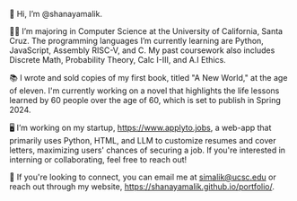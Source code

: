 👋 Hi, I’m @shanayamalik.

👩‍🎓 I’m majoring in Computer Science at the University of California, Santa Cruz. The programming languages I’m currently learning are Python, JavaScript, Assembly RISC-V, and C. My past coursework also includes Discrete Math, Probability Theory, Calc I-III, and A.I Ethics. 

📚 I wrote and sold copies of my first book, titled "A New World," at the age of eleven. I'm currently working on a novel that highlights the life lessons learned by 60 people over the age of 60, which is set to publish in Spring 2024. 

🖥️ I’m working on my startup, https://www.applyto.jobs, a web-app that primarily uses Python, HTML, and LLM to customize resumes and cover letters, maximizing users' chances of securing a job. If you're interested in interning or collaborating, feel free to reach out!

📧 If you're looking to connect, you can email me at simalik@ucsc.edu or reach out through my website, https://shanayamalik.github.io/portfolio/. 

<!---
shanayamalik/shanayamalik is a ✨ special ✨ repository because its `README.md` (this file) appears on your GitHub profile.
You can click the Preview link to take a look at your changes.
--->
